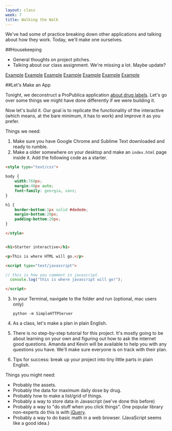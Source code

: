 ```yaml
---
layout: class
week: 7
title: Walking the Walk
---
```


We've had some of practice breaking down other applications and talking about how they work. Today, we'll make one ourselves.

##Housekeeping

- General thoughts on project pitches.
- Talking about our class assignment. We're missing a lot. Maybe update?


<a href="http://juliashu.github.io/data-journalism/csspractice">Example</a>
<a href="http://sherryhsieh.github.io/Data-Journalism/homework%20practice/index.html">Example</a>
<a href="http://annacanlas.github.io/data-journalism/html-practice/index.html">Example</a>
<a href="http://abrunker.github.io/data-journalism/html-homework.html">Example</a>
<a href="http://ksurana6.github.io/datajournalism/test2.html">Example</a>
<a href="http://as4092.github.io/data_journalism/homework/ABC.html">Example</a>
<a href="http://zahra526.github.io/datajournalism1/htmlpracticeinclass.html">Example</a>

##Let's Make an App

Tonight, we deconstruct a ProPublica application [about drug labels](http://projects.propublica.org/drug-labels/). Let's go over some things we might have done differently if we were building it.

Now let's build it. Our goal is to replicate the functionality of the interactive (which means, at the bare minimum, it has to work) and improve it as you prefer.



Things we need:

1. Make sure you have Google Chrome and Sublime Text downloaded and ready to rumble.
2. Make a older somewhere on your desktop and make an `index.html` page inside it. Add the following code as a starter.

  ```html
  <style type="text/css">

  body {
      width:760px;
      margin:40px auto;
      font-family: georgia, sans;
  }

  h1 {
      border-bottom:1px solid #dedede;
      margin-bottom:20px;
      padding-bottom:20px;
  }

  </style>


  <h1>Starter interactive</h1>

  <p>This is where HTML will go.</p>

  <script type="text/javascript">

  // this is how you comment in javascript.
    console.log("this is where javascript will go!");

  </script>
  ```


3. In your Terminal, navigate to the folder and run (optional, mac users only)

	```
	python -m SimpleHTTPServer
	```

4. As a class, let's make a plan in plain English.

5. There is no step-by-step tutorial for this project. It's mostly going to be about learning on your own and figuring out how to ask the internet good questions. Amanda and Kevin will be available to help you with any questions you have. We'll make sure everyone is on track with their plan.

6. Tips for success: break up your project into tiny little parts in plain English.

Things you might need:

- Probably the assets.
- Probably the data for maximum daily dose by drug.
- Probably how to make a list/grid of things.
- Probably a way to store data in Javascript (we've done this before)
- Probably a way to "do stuff when you click things". One popular library non-experts do this is with [jQuery](http://jquery.com/).
- Probably a way to do basic math in a web browser. (JavaScript seems like a good idea.)



